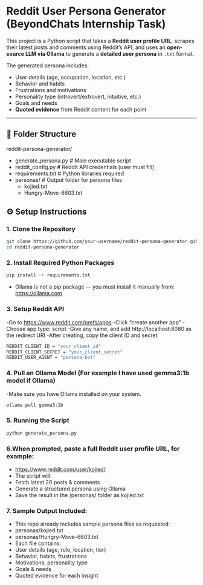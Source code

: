 # Reddit User Persona Generator (BeyondChats Internship Task)

This project is a Python script that takes a **Reddit user profile URL**, scrapes their latest posts and comments using Reddit’s API, and uses an **open-source LLM via Ollama** to generate a **detailed user persona** in `.txt` format.

The generated persona includes:
- User details (age, occupation, location, etc.)
- Behavior and habits
- Frustrations and motivations
- Personality type (introvert/extrovert, intuitive, etc.)
- Goals and needs
- **Quoted evidence** from Reddit content for each point

---

## 📁 Folder Structure

reddit-persona-generator/
  - generate_persona.py # Main executable script
  - reddit_config.py # Reddit API credentials (user must fill)
  - requirements.txt # Python libraries required
  - personas/ # Output folder for persona files
      - kojied.txt
      - Hungry-Move-6603.txt



## ⚙️ Setup Instructions

### 1. Clone the Repository
  ```bash
  git clone https://github.com/your-username/reddit-persona-generator.git
  cd reddit-persona-generator
```


### 2. Install Required Python Packages
  ```bash
  pip install -r requirements.txt
```

-  Ollama is not a pip package — you must install it manually from:
https://ollama.com

 ### 3. Setup Reddit API
  -Go to https://www.reddit.com/prefs/apps
  -Click “create another app”
  -Choose app type: script
  -Give any name, and add http://localhost:8080 as the redirect URI
  -After creating, copy the client ID and secret

  ```bash
  REDDIT_CLIENT_ID = "your_client_id"
  REDDIT_CLIENT_SECRET = "your_client_secret"
  REDDIT_USER_AGENT = "persona-bot"
```

### 4.  Pull an Ollama Model (For example I have used gemma3:1b model if Ollama)
  -Make sure you have Ollama installed on your system.
  ```bash
  ollama pull gemma3:1b
```
### 5. Running the Script
```bash
python generate_persona.py
```

### 6.When prompted, paste a full Reddit user profile URL, for example:
  - https://www.reddit.com/user/kojied/
  - The script will:
  - Fetch latest 20 posts & comments
  - Generate a structured persona using Ollama
  - Save the result in the /personas/ folder as kojied.txt

### 7. Sample Output Included:
  - This repo already includes sample persona files as requested:
  - personas/kojied.txt
  - personas/Hungry-Move-6603.txt
  - Each file contains:
  - User details (age, role, location, tier)
  - Behavior, habits, frustrations
  - Motivations, personality type
  - Goals & needs
  - Quoted evidence for each insight

